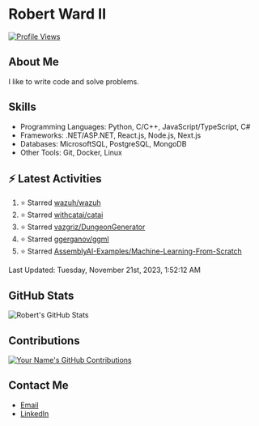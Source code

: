 
# Robert Ward II

[![Profile Views](https://komarev.com/ghpvc/?username=Robert-W-Ward)](https://github.com/Robert-W-Ward)

## About Me
I like to write code and solve problems.

## Skills
- Programming Languages: Python, C/C++, JavaScript/TypeScript, C#
- Frameworks: .NET/ASP.NET, React.js, Node.js, Next.js
- Databases: MicrosoftSQL, PostgreSQL, MongoDB
- Other Tools: Git, Docker, Linux

## :zap: Latest Activities
<!--RECENT_ACTIVITY:start-->
1. ⭐ Starred [wazuh/wazuh](https://github.com/wazuh/wazuh)
2. ⭐ Starred [withcatai/catai](https://github.com/withcatai/catai)
3. ⭐ Starred [vazgriz/DungeonGenerator](https://github.com/vazgriz/DungeonGenerator)
4. ⭐ Starred [ggerganov/ggml](https://github.com/ggerganov/ggml)
5. ⭐ Starred [AssemblyAI-Examples/Machine-Learning-From-Scratch](https://github.com/AssemblyAI-Examples/Machine-Learning-From-Scratch)
<!--RECENT_ACTIVITY:end-->

<!--RECENT_ACTIVITY:last_update-->
Last Updated: Tuesday, November 21st, 2023, 1:52:12 AM
<!--RECENT_ACTIVITY:last_update_end-->

<!--END_SECTIN:activity-->
## GitHub Stats
![Robert's GitHub Stats](https://github-readme-stats.vercel.app/api?username=Robert-W-Ward&show_icons=true&theme=radical)

## Contributions
[![Your Name's GitHub Contributions](https://github-readme-streak-stats.herokuapp.com/?user=Robert-W-Ward&theme=radical)](https://github.com/your-username)

## Contact Me
- [Email](mailto:robertwesleyward2019@gmail.com)
- [LinkedIn](https://linkedin.com/in/https://www.linkedin.com/in/robert-ward-ii/)
